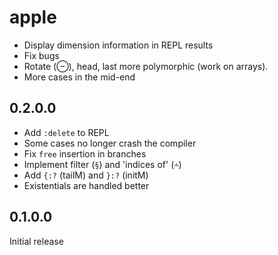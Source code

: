 # apple

  * Display dimension information in REPL results
  * Fix bugs
  * Rotate (⊖), head, last more polymorphic (work on arrays).
  * More cases in the mid-end

## 0.2.0.0

  * Add `:delete` to REPL
  * Some cases no longer crash the compiler
  * Fix `free` insertion in branches
  * Implement filter (`§`) and 'indices of' (`⩪`)
  * Add `{:?` (tailM) and `}:?` (initM)
  * Existentials are handled better

## 0.1.0.0

Initial release

